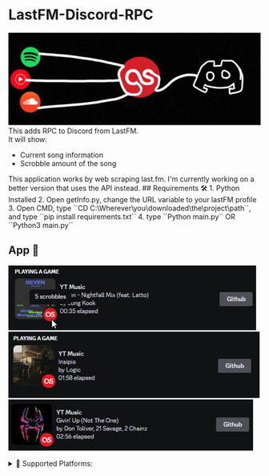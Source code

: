 # LastFM-Discord-RPC
![logo](assets/logo.png)<br />
This adds RPC to Discord from LastFM.<br />
It will show:
<ul>
<li>Current song information</li>
<li>Scrobble amount of the song</li>
</ul>
This application works by web scraping last.fm. I'm currently working on a better version that uses the API instead.
## Requirements 🛠️
1. Python Installed
2. Open getInfo.py, change the URL variable to your lastFM profile
3. Open CMD, type ``CD C:\Wherever\you\downloaded\the\project\path``, and type ``pip install requirements.txt``
4. type ``Python main.py`` OR ``Python3 main.py``
 
## App 🎵
![eg1](assets/eg1.png)<br />
![eg2](assets/eg2.png)<br />
![eg3](assets/eg3.png)<br />

<details>
<summary>💽 Supported Platforms:</summary>
<ul>
<li>Anything that scrobbles to LastFM is supported</li>
<li>This extension scrobbles most of the major streaming platforms: https://chrome.google.com/webstore/detail/web-scrobbler/hhinaapppaileiechjoiifaancjggfjm</li>
</ul>
</details>
